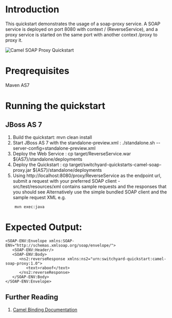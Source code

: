 Introduction
============
This quickstart demonstrates the usage of a soap-proxy service. A SOAP service is deployed 
on port 8080 with context / (ReverseService), and a proxy service is started on the same port 
with another context /proxy to proxy it. 

![Camel SOAP Proxy Quickstart](https://github.com/jboss-switchyard/quickstarts/raw/master/camel-soap-proxy/camel-soap-proxy.jpg)

Preqrequisites 
==============
Maven
AS7

Running the quickstart
======================

JBoss AS 7
----------
1. Build the quickstart:
    mvn clean install
2. Start JBoss AS 7 with the standalone-preview.xml :
    ./standalone.sh --server-config=standalone-preview.xml
3. Deploy the Web Service :
    cp target/ReverseService.war ${AS7}/standalone/deployments
4. Deploy the Quickstart :
    cp target/switchyard-quickstarts-camel-soap-proxy.jar ${AS7}/standalone/deployments
5. Using http://localhost:8080/proxy/ReverseService as the endpoint url, submit a request
   with your preferred SOAP client - src/test/resources/xml contains sample requests and
   the responses that you should see
   Alternatively use the simple bundled SOAP client and the sample request XML e.g.
```
    mvn exec:java
```
 
Expected Output:
================
```
<SOAP-ENV:Envelope xmlns:SOAP-ENV="http://schemas.xmlsoap.org/soap/envelope/">
   <SOAP-ENV:Header/>
   <SOAP-ENV:Body>
      <ns2:reverseResponse xmlns:ns2="urn:switchyard-quickstart:camel-soap-proxy:1.0">
         <text>raboof</text>
      </ns2:reverseResponse>
   </SOAP-ENV:Body>
</SOAP-ENV:Envelope>
```

## Further Reading

1. [Camel Binding Documentation](https://docs.jboss.org/author/display/SWITCHYARD/Camel+Bindings)



